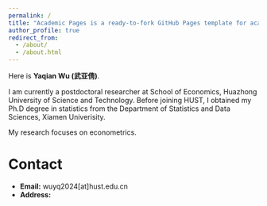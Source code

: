 ```yaml
---
permalink: /
title: "Academic Pages is a ready-to-fork GitHub Pages template for academic personal websites"
author_profile: true
redirect_from: 
  - /about/
  - /about.html
---
```


Here is **Yaqian Wu (武亚倩)**.

I am currently a postdoctoral researcher at School of Economics, Huazhong University of Science and Technology. Before joining HUST, I obtained my Ph.D degree  in statistics  from the Department of Statistics and Data Sciences, Xiamen Univerisity. 

My research focuses on econometrics.

Contact
======
- **Email:**  wuyq2024[at]hust.edu.cn
- **Address:** 


